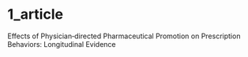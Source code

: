 # 1_article
Effects of Physician‐directed Pharmaceutical Promotion  on Prescription Behaviors: Longitudinal Evidence 

